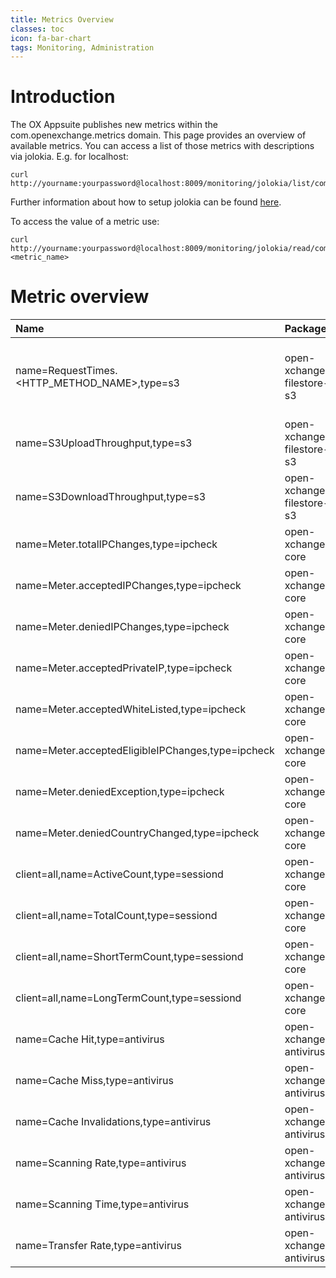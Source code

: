 ```yaml
---
title: Metrics Overview
classes: toc
icon: fa-bar-chart
tags: Monitoring, Administration
---
```


# Introduction

The OX Appsuite publishes new metrics within the com.openexchange.metrics domain. This page provides an overview of available metrics.
You can access a list of those metrics with descriptions via jolokia. E.g. for localhost:

```
curl http://yourname:yourpassword@localhost:8009/monitoring/jolokia/list/com.openexchange.metrics
```

Further information about how to setup jolokia can be found [here](jolokia.html).

To access the value of a metric use:

```
curl http://yourname:yourpassword@localhost:8009/monitoring/jolokia/read/com.openexchange.metrics:<metric_name>
```

# Metric overview

| Name                                              | Package                   | Additional info         | Required configuration |
|:--------------------------------------------------|:--------------------------|:------------------------|:----------------------:|
| name=RequestTimes.<HTTP_METHOD_NAME>,type=s3      | open-xchange-filestore-s3 | The <HTTP_METHOD_NAME> must be replaced with the corresponding http method (e.g. 'GET' or 'PUT'). | [property](https://documentation.open-xchange.com/components/middleware/config{{ site.baseurl }}/#mode=search&term=com.openexchange.filestore.s3.metricCollection) |
| name=S3UploadThroughput,type=s3                   | open-xchange-filestore-s3 ||[property](https://documentation.open-xchange.com/components/middleware/config{{ site.baseurl }}/#mode=search&term=com.openexchange.filestore.s3.metricCollection) |
| name=S3DownloadThroughput,type=s3                 | open-xchange-filestore-s3 ||[property](https://documentation.open-xchange.com/components/middleware/config{{ site.baseurl }}/#mode=search&term=com.openexchange.filestore.s3.metricCollection) |
| name=Meter.totalIPChanges,type=ipcheck            | open-xchange-core |||
| name=Meter.acceptedIPChanges,type=ipcheck         | open-xchange-core |||
| name=Meter.deniedIPChanges,type=ipcheck           | open-xchange-core |||
| name=Meter.acceptedPrivateIP,type=ipcheck         | open-xchange-core |||
| name=Meter.acceptedWhiteListed,type=ipcheck       | open-xchange-core |||
| name=Meter.acceptedEligibleIPChanges,type=ipcheck | open-xchange-core |||
| name=Meter.deniedException,type=ipcheck           | open-xchange-core |||
| name=Meter.deniedCountryChanged,type=ipcheck      | open-xchange-core |||
| client=all,name=ActiveCount,type=sessiond         | open-xchange-core |||
| client=all,name=TotalCount,type=sessiond          | open-xchange-core |||
| client=all,name=ShortTermCount,type=sessiond      | open-xchange-core |||
| client=all,name=LongTermCount,type=sessiond       | open-xchange-core |||
| name=Cache Hit,type=antivirus                     | open-xchange-antivirus |||
| name=Cache Miss,type=antivirus                    | open-xchange-antivirus |||
| name=Cache Invalidations,type=antivirus           | open-xchange-antivirus |||
| name=Scanning Rate,type=antivirus                 | open-xchange-antivirus |||
| name=Scanning Time,type=antivirus                 | open-xchange-antivirus |||
| name=Transfer Rate,type=antivirus                 | open-xchange-antivirus |||
